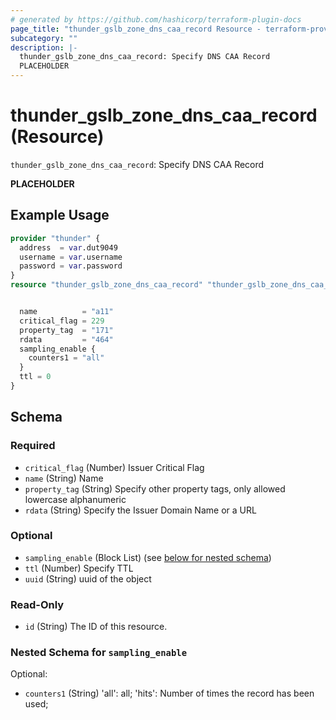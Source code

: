 ```yaml
---
# generated by https://github.com/hashicorp/terraform-plugin-docs
page_title: "thunder_gslb_zone_dns_caa_record Resource - terraform-provider-thunder"
subcategory: ""
description: |-
  thunder_gslb_zone_dns_caa_record: Specify DNS CAA Record
  PLACEHOLDER
---
```


# thunder_gslb_zone_dns_caa_record (Resource)

`thunder_gslb_zone_dns_caa_record`: Specify DNS CAA Record

__PLACEHOLDER__

## Example Usage

```terraform
provider "thunder" {
  address  = var.dut9049
  username = var.username
  password = var.password
}
resource "thunder_gslb_zone_dns_caa_record" "thunder_gslb_zone_dns_caa_record" {


  name          = "a11"
  critical_flag = 229
  property_tag  = "171"
  rdata         = "464"
  sampling_enable {
    counters1 = "all"
  }
  ttl = 0
}
```

<!-- schema generated by tfplugindocs -->
## Schema

### Required

- `critical_flag` (Number) Issuer Critical Flag
- `name` (String) Name
- `property_tag` (String) Specify other property tags, only allowed lowercase alphanumeric
- `rdata` (String) Specify the Issuer Domain Name or a URL

### Optional

- `sampling_enable` (Block List) (see [below for nested schema](#nestedblock--sampling_enable))
- `ttl` (Number) Specify TTL
- `uuid` (String) uuid of the object

### Read-Only

- `id` (String) The ID of this resource.

<a id="nestedblock--sampling_enable"></a>
### Nested Schema for `sampling_enable`

Optional:

- `counters1` (String) 'all': all; 'hits': Number of times the record has been used;


